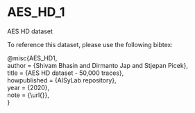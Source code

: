# AES_HD_1
AES HD dataset

To reference this dataset, please use the following bibtex:

@misc{AES_HD1,\
    author = {Shivam Bhasin and Dirmanto Jap and Stjepan Picek},\
    title = {AES HD dataset - 50\,000 traces},\
    howpublished = {AISyLab repository},\
    year = {2020},\
    note = {\url{}},\
}
